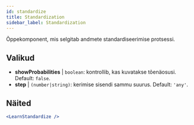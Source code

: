 ```yaml
---
id: standardize
title: Standardization
sidebar_label: Standardization
---
```


Õppekomponent, mis selgitab andmete standardiseerimise protsessi.

## Valikud

* __showProbabilities__ | `boolean`: kontrollib, kas kuvatakse tõenäosusi. Default: `false`.
* __step__ | `(number|string)`: kerimise sisendi sammu suurus. Default: `'any'`.


## Näited

```jsx live
<LearnStandardize />
```

